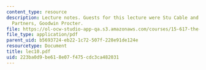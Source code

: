 ```yaml
---
content_type: resource
description: Lecture notes. Guests for this lecture were Stu Cable and Jim Matarese,
  Partners, Goodwin Procter.
file: https://ol-ocw-studio-app-qa.s3.amazonaws.com/courses/15-617-the-law-of-corporate-finance-and-financial-markets-spring-2004/223ba0d9be618e07f475cdc3ca482031_lec10.pdf
file_type: application/pdf
parent_uid: b5693724-eb22-1c72-507f-228e91de124e
resourcetype: Document
title: lec10.pdf
uid: 223ba0d9-be61-8e07-f475-cdc3ca482031
---
```

